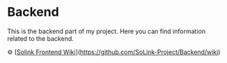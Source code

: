 # Backend

This is the backend part of my project. Here you can find information related to the backend.

⚙️ [[Solink Frontend Wiki](https://github.com/SoLink-Project/Backend/wiki)](https://github.com/SoLink-Project/Backend/wiki)
